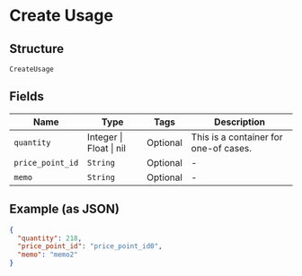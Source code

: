 
# Create Usage

## Structure

`CreateUsage`

## Fields

| Name | Type | Tags | Description |
|  --- | --- | --- | --- |
| `quantity` | Integer \| Float \| nil | Optional | This is a container for one-of cases. |
| `price_point_id` | `String` | Optional | - |
| `memo` | `String` | Optional | - |

## Example (as JSON)

```json
{
  "quantity": 218,
  "price_point_id": "price_point_id0",
  "memo": "memo2"
}
```

